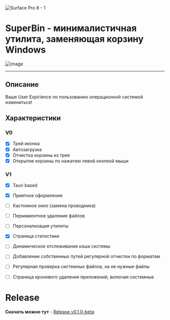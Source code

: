 ![Surface Pro 8 - 1](https://github.com/user-attachments/assets/c6ef4949-7495-453b-bfd8-c2f10a87d167)

# SuperBin - минималистичная утилита, заменяющая корзину Windows
![image](https://github.com/user-attachments/assets/1d4c79b8-b6bb-4a0c-97f9-fb9cc34ae077)


--- 

## Описание
Ваше User Expirience по пользованию операционной системой измениться!


## Характеристики

### V0

- [x]  Трей иконка
- [x]  Автозагрузка
- [x]  Отчистка корзины из трея
- [x]  Открытие корзины по нажатию левой кнопкой мыши

### V1

- [x]  Tauri based
- [x]  Приятное оформление
- [ ]  Кастомное окно (замена проводника)
- [ ]  Пермаментное удаление файлов
- [ ]  Персонализация утилиты
- [x]  Страница статистики
- [ ]  Динамическое отслеживание кэша системы
- [ ]  Добавление собственных путей регулярной отчистки по форматам
- [ ]  Регулярная проверка системных файлов, на не нужные файлы
- [ ]  Страница кроневого удаления приложений, включая системные



# Release

**Скачать можно тут** - [Release v0.1.0-beta ](https://github.com/belurgas/SuperBin/releases/tag/app-v0.1.0)


